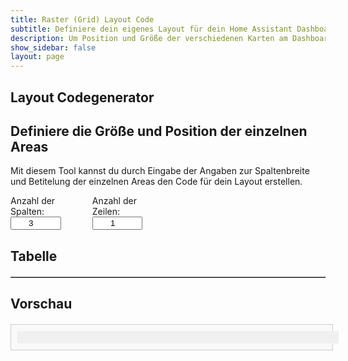 ```yaml
---
title: Raster (Grid) Layout Code
subtitle: Definiere dein eigenes Layout für dein Home Assistant Dashboard
description: Um Position und Größe der verschiedenen Karten am Dashboard zu konfigurieren, ist grid-layout eine super Möglichkeit
show_sidebar: false
layout: page
---
```


<div class="shb-main-container">
    <div id="shb-custom-alert" style="display: none;">
        <div id="shb-custom-alert-content">
            <h4 id="shb-custom-alert-title"></h4>
            <p id="shb-custom-alert-message"></p>
            <button id="shb-close-alert">OK</button>
        </div>
    </div>
    <section class="content-section">
        <h1 class="shb-main-title">Layout Codegenerator</h1>
        <h2 class="shb-section-title-center">Definiere die Größe und Position der einzelnen Areas</h2>
        <p class="shb-main-description">
            Mit diesem Tool kannst du durch Eingabe der Angaben zur Spaltenbreite und Betitelung der einzelnen Areas den Code für dein Layout erstellen. 
        </p>
        <div class="shb-form-group" style="display: flex;justify-content: flex-start;gap: 30px;flex-direction: row;align-items: center;">
            <div style="display: flex; align-items: flex-start; flex-direction: column; width: 20%;">
                <label for="columns">Anzahl der Spalten:</label>
                <input type="number" id="columns" value="3" min="1" max="12" onchange="updateTable()">
            </div>
            <div style="display: flex; flex-direction: column; align-items: flex-start; width: 20%">
                <label for="rows">Anzahl der Zeilen:</label>
                <input type="number" id="rows" value="1" min="1" max="12" onchange="updateTable()">
            </div>
        </div>
        <h2>Tabelle</h2>
        <div class="shb-styled-table-container" style="width: 100%;">
            <table id="layoutTable" border="1" class="shb-styled-table" style="text-align: center">
                <thead></thead>
                <tbody></tbody>
            </table>
        </div>
        <h2>Vorschau</h2>
        <div id="gridPreviewContainer" class="shb-preview-container">
            <div id="gridPreview" class="shb-grid-preview"></div>
        </div>
    </section>
</div>
<style>
    table {
        width: 100%;
        border-collapse: collapse;
        margin-top: 20px;
    }
    th, td {
        padding: 10px;
        text-align: center;
        border: 1px solid #ccc;
    }
    input {
        width: 80%;
        text-align: center;
    }
    .shb-preview-container {
        width: 100%;
        max-width: 98%;
        margin: 20px auto;
        padding: 10px;
        border: 1px solid #ccc;
        background: #f9f9f9;
    }
    .shb-grid-preview {
        display: grid;
        gap: 1px;
        width: 100%;
        background: #f0f0f0;
        padding: 10px;
    }
    .shb-grid-item {
        background: #ddd;
        padding: 20px;
        text-align: center;
        border: 1px solid #aaa;
    }
</style>

<script>
    function addColumn() {
        console.log("Adding a column");
        let columns = parseInt(document.getElementById("columns").value);
        document.getElementById("columns").value = columns + 1;

        let storedAreas = getStoredAreas();

        redistributeColumnWidths(columns + 1);
        updateTable(false, [], storedAreas);
    }

    function addRow() {
        console.log("Adding a row");
        let rows = parseInt(document.getElementById("rows").value);
        document.getElementById("rows").value = rows + 1;

        let storedWidths = getStoredWidths();
        let storedAreas = getStoredAreas();

        updateTable(true, storedWidths, storedAreas);
    }

    function getStoredWidths() {
        let widths = Array.from(document.querySelectorAll("#layoutTable thead input"), input => parseInt(input.value) || 0);
        console.log("Retrieved Stored Widths:", widths);
        return widths;
    }

    function getStoredAreas() {
        return Array.from(document.querySelectorAll("#layoutTable tbody input"), input => input.value);
    }

    function redistributeColumnWidths(columns) {
        console.log("Redistributing column widths equally");
        let newWidth = Math.floor(100 / columns);

        let inputs = document.querySelectorAll("#layoutTable thead input");

        inputs.forEach(input => {
            input.value = newWidth;
        });

        while (inputs.length < columns) {
            let newInput = document.createElement("input");
            newInput.type = "number";
            newInput.min = "1";
            newInput.max = "100";
            newInput.value = newWidth;
            newInput.oninput = updateColumnWidth;
            let th = document.createElement("th");
            th.appendChild(newInput);
            document.querySelector("#layoutTable thead tr").appendChild(th);
            inputs = document.querySelectorAll("#layoutTable thead input");
        }

        adjustLastColumn();
    }

    function updateColumnWidth() {
        console.log("Column width changed");
        adjustLastColumn();
        updatePreview();
    }

    function updateTable(isRowUpdate = false, storedWidths = [], storedAreas = []) {
        console.log("Updating table", { isRowUpdate, storedWidths, storedAreas });

        let columns = parseInt(document.getElementById("columns").value);
        let rows = parseInt(document.getElementById("rows").value);
        let tableHead = document.querySelector("#layoutTable thead");
        let tableBody = document.querySelector("#layoutTable tbody");

        if (!isRowUpdate) {
            storedWidths = getStoredWidths();
        }

        if (storedAreas.length === 0) {
            storedAreas = getStoredAreas();
        }

        tableHead.innerHTML = "";
        tableBody.innerHTML = "";

        let headerRow = document.createElement("tr");

        for (let i = 0; i < columns; i++) {
            let th = document.createElement("th");
            let input = document.createElement("input");
            input.type = "number";
            input.min = "1";
            input.max = "100";

            input.value = Math.floor(100 / columns);

            console.log(`Setting width for column ${i + 1}:`, input.value);

            input.setAttribute("data-index", i);
            input.oninput = updateColumnWidth;
            th.appendChild(input);
            headerRow.appendChild(th);
        }
        tableHead.appendChild(headerRow);

        adjustLastColumn();

        for (let r = 0; r < rows; r++) {
            let tr = document.createElement("tr");
            for (let c = 0; c < columns; c++) {
                let td = document.createElement("td");
                let input = document.createElement("input");
                input.type = "text";
                input.placeholder = `Area ${r + 1}-${c + 1}`;
                input.value = storedAreas[r * columns + c] || "";
                input.oninput = updatePreview;
                td.appendChild(input);
                tr.appendChild(td);
            }
            tableBody.appendChild(tr);
        }

        updatePreview();
    }

    function adjustLastColumn() {
        console.log("Adjusting last column to maintain 100% width");
        let inputs = document.querySelectorAll("#layoutTable thead input");
        let totalWidth = 0;

        inputs.forEach((input, index) => {
            totalWidth += parseInt(input.value) || 0;
        });

        console.log("Total width before adjustment:", totalWidth);

        let lastInput = inputs[inputs.length - 1];
        if (lastInput) {
            let difference = 100 - totalWidth;
            lastInput.value = Math.max(0, parseInt(lastInput.value) + difference);
            console.log("Last column width adjusted to:", lastInput.value);
        }

        updatePreview();
    }

    function updatePreview() {
        console.log("Updating grid preview");
        let gridPreview = document.getElementById("gridPreview");
        let inputs = document.querySelectorAll("#layoutTable thead input");
        let areaInputs = document.querySelectorAll("#layoutTable tbody input");
        let columns = parseInt(document.getElementById("columns").value);
        let rows = parseInt(document.getElementById("rows").value);

        let templateColumns = Array.from(inputs).map(input => input.value + "%").join(" ");
        gridPreview.style.gridTemplateColumns = templateColumns;
        gridPreview.style.gridTemplateRows = `repeat(${rows}, auto)`;
        gridPreview.innerHTML = "";

        areaInputs.forEach((input, index) => {
            let div = document.createElement("div");
            div.className = "shb-grid-item";
            div.textContent = input.value || input.placeholder;
            gridPreview.appendChild(div);
        });

        console.log("Current column widths:", templateColumns);
    }

    updateTable();
</script>






